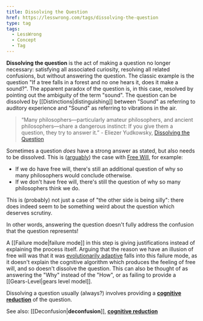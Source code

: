 ```yaml
---
title: Dissolving the Question
href: https://lesswrong.com/tags/dissolving-the-question
type: tag
tags:
  - LessWrong
  - Concept
  - Tag
---
```


**Dissolving the question** is the act of making a question no longer necessary: satisfying all associated curiosity, resolving all related confusions, but without answering the question. The classic example is the question "If a tree falls in a forest and no one hears it, does it make a sound?". The apparent paradox of the question is, in this case, resolved by pointing out the ambiguity of the term "sound". The question can be dissolved by [[Distinctions|distinguishing]] between "Sound" as referring to auditory experience and "Sound" as referring to vibrations in the air. 

> “Many philosophers—particularly amateur philosophers, and ancient philosophers—share a dangerous instinct: If you give them a question, they try to answer it.” - Eliezer Yudkowsky, [Dissolving the Question](https://www.lesswrong.com/posts/Mc6QcrsbH5NRXbCRX/dissolving-the-question)

Sometimes a question *does* have a strong answer as stated, but also needs to be dissolved. This is ([arguably](https://www.lesswrong.com/posts/NEeW7eSXThPz7o4Ne/thou-art-physics)) the case with [Free Will](https://www.lesswrong.com/tag/free-will), for example:

*   If we do have free will, there's still an additional question of why so many philosophers would conclude otherwise.
*   If we don't have free will, there's still the question of why so many philosophers think we do.

This is (probably) not just a case of "the other side is being silly": there does indeed seem to be something weird about the question which deserves scrutiny.

In other words, answering the question doesn't fully address the confusion that the question represents!

A [[Failure mode|failure mode]] in this step is giving justifications instead of explaining the process itself. Arguing that the reason we have an illusion of free will was that it was [evolutionarily adaptive](https://www.lesswrong.com/tag/evolutionary-psychology) falls into this failure mode, as it doesn't explain the cognitive algorithm which produces the feeling of free will, and so doesn't dissolve the question. This can also be thought of as answering the "Why" instead of the "How", or as failing to provide a [[Gears-Level|gears level model]].

Dissolving a question usually (always?) involves providing a [**cognitive reduction**](https://www.lesswrong.com/tag/cognitive-reduction) of the question.

See also: [[Deconfusion|**deconfusion**]], [**cognitive reduction**](https://www.lesswrong.com/tag/cognitive-reduction)